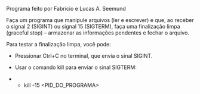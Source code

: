 Programa feito por Fabricio e Lucas A. Seemund

Faça um programa que manipule arquivos (ler e escrever) e que, ao receber o signal 2 (SIGINT)
ou signal 15 (SIGTERM), faça uma finalização limpa (graceful stop) – armazenar as informações
pendentes e fechar o arquivo.


Para testar a finalização limpa, você pode:
* Pressionar Ctrl+C no terminal, que envia o sinal SIGINT.

* Usar o comando kill para enviar o sinal SIGTERM:
* * kill -15 <PID_DO_PROGRAMA>
